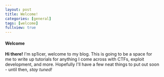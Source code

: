 ```yaml
---
layout: post
title: Welcome!
categories: [general]
tags: [welcome]
fullview: true
---
```


#### Welcome

**Hi there!** I'm sp1icer, welcome to my blog. This is going to be a space for me to write up tutorials for anything I come across with CTFs, exploit development, and more. Hopefully I'll have a few neat things to put out soon - until then, *stay tuned!*